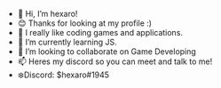 - 👋 Hi, I’m hexaro!
- 😊 Thanks for looking at my profile :)
- 👀 I really like coding games and applications.
- 🌱 I’m currently learning JS.
- 💞️ I’m looking to collaborate on Game Developing
- 📫 Heres my discord so you can meet and talk to me!
- ❄️Discord: $hexaro#1945

<!---
MrHexarobyte/MrHexarobyte is a ✨ special ✨ repository because its `README.md` (this file) appears on your GitHub profile.
You can click the Preview link to take a look at your changes.
--->
